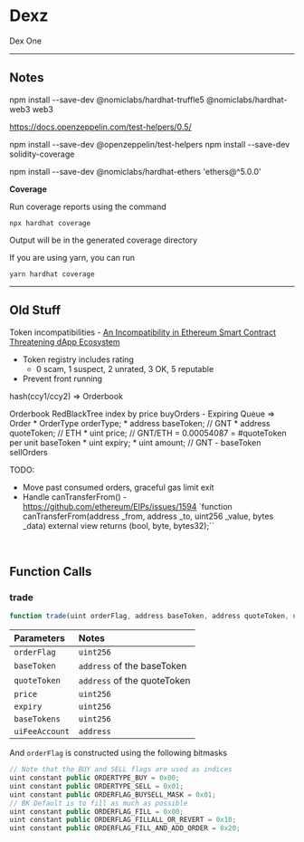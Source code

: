 # Dexz
Dex One


---

## Notes


npm install --save-dev @nomiclabs/hardhat-truffle5 @nomiclabs/hardhat-web3 web3

https://docs.openzeppelin.com/test-helpers/0.5/

npm install --save-dev @openzeppelin/test-helpers
npm install --save-dev solidity-coverage

npm install --save-dev @nomiclabs/hardhat-ethers 'ethers@^5.0.0'



**Coverage**

Run coverage reports using the command

`npx hardhat coverage`

Output will be in the generated coverage directory

If you are using yarn, you can run

`yarn hardhat coverage`


---

## Old Stuff

Token incompatibilities - [An Incompatibility in Ethereum Smart Contract Threatening dApp Ecosystem](https://medium.com/loopring-protocol/an-incompatibility-in-smart-contract-threatening-dapp-ecosystem-72b8ca5db4da)

* Token registry includes rating
  * 0 scam, 1 suspect, 2 unrated, 3 OK, 5 reputable
* Prevent front running



hash(ccy1/ccy2) => Orderbook

Orderbook
  RedBlackTree index by price
    buyOrders - Expiring Queue
      => Order
         * OrderType orderType;
         * address baseToken;      // GNT
         * address quoteToken;     // ETH
         * uint price;             // GNT/ETH = 0.00054087 = #quoteToken per unit baseToken
         * uint expiry;
         * uint amount;            // GNT - baseToken
    sellOrders


TODO:
* Move past consumed orders, graceful gas limit exit
* Handle canTransferFrom() - https://github.com/ethereum/EIPs/issues/1594
      `function canTransferFrom(address _from, address _to, uint256 _value, bytes _data) external view returns (bool, byte, bytes32);``

<br />

## Function Calls

### trade

```javascript
function trade(uint orderFlag, address baseToken, address quoteToken, uint price, uint expiry, uint baseTokens, address uiFeeAccount) public payable returns (uint _baseTokensFilled, uint _quoteTokensFilled, uint _baseTokensOnOrder, bytes32 _orderKey);
```

Parameters     | Notes
:------------- |:-------
`orderFlag`    | `uint256`
`baseToken`    | `address` of the baseToken
`quoteToken`   | `address` of the quoteToken
`price`        | `uint256`
`expiry`       | `uint256`
`baseTokens`   | `uint256`
`uiFeeAccount` | `address`

And `orderFlag` is constructed using the following bitmasks

```javascript
// Note that the BUY and SELL flags are used as indices
uint constant public ORDERTYPE_BUY = 0x00;
uint constant public ORDERTYPE_SELL = 0x01;
uint constant public ORDERFLAG_BUYSELL_MASK = 0x01;
// BK Default is to fill as much as possible
uint constant public ORDERFLAG_FILL = 0x00;
uint constant public ORDERFLAG_FILLALL_OR_REVERT = 0x10;
uint constant public ORDERFLAG_FILL_AND_ADD_ORDER = 0x20;
```
